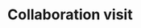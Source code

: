 ---
dateStart: 2011-06-04
dateEnd: 2011-07-04
title: "Collaboration visit"
venue:
organizer: "Dirk Helbig, Katy Börner"
credit:
city: Zurich
state:
country: Switzerland
pdfLink:
venueImages:
---